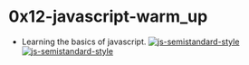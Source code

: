 # 0x12-javascript-warm_up
  * Learning the basics of javascript.
  [![js-semistandard-style](https://raw.githubusercontent.com/standard/semistandard/master/badge.svg)](https://github.com/standard/semistandard)
  [![js-semistandard-style](https://img.shields.io/badge/code%20style-semistandard-brightgreen.svg)](https://github.com/standard/semistandard)
